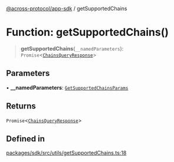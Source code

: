 [@across-protocol/app-sdk](../README.md) / getSupportedChains

# Function: getSupportedChains()

> **getSupportedChains**(`__namedParameters`): `Promise`\<[`ChainsQueryResponse`](../type-aliases/ChainsQueryResponse.md)\>

## Parameters

• **\_\_namedParameters**: [`GetSupportedChainsParams`](../type-aliases/GetSupportedChainsParams.md)

## Returns

`Promise`\<[`ChainsQueryResponse`](../type-aliases/ChainsQueryResponse.md)\>

## Defined in

[packages/sdk/src/utils/getSupportedChains.ts:18](https://github.com/across-protocol/toolkit/blob/d027d7c23e7230b7b5f439570f9efd60c1d715ce/packages/sdk/src/utils/getSupportedChains.ts#L18)
